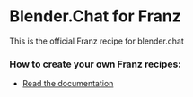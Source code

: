 # Blender.Chat for Franz
This is the official Franz recipe for blender.chat

### How to create your own Franz recipes:
* [Read the documentation](https://github.com/meetfranz/plugins)
